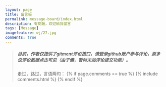 ```yaml
---
layout: page
title: 留言板
permalink: message-board/index.html
description: 有問題，欢迎給我留言
tags: [Message]
imagefeature: wj/27.jpg
comments: true
---
```

<link rel="stylesheet" type="text/css" href="{{ site.url }}/assets/css/walk.css" />
<div id="walk-container">
  <div id="walk"></div>
</div>

> ##### 目前，作者仅提供了**gitment**评论接口，请登录github账户参与评论，原**多说**评论数据点击可见（由于懒，暂时未加评论提交功能）。
> 
> 走过，路过，言语两句：
{% if page.comments == true %}
  {% include comments.html %}
{% endif %}
